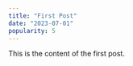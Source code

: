 ```yaml
---
title: "First Post"
date: "2023-07-01"
popularity: 5
---
```

This is the content of the first post.
